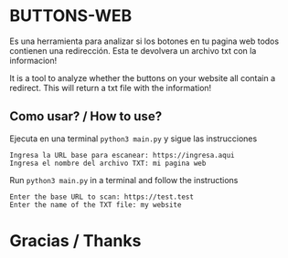 # BUTTONS-WEB

Es una herramienta para analizar si los botones en tu pagina web todos contienen una redirección. Esta te devolvera un archivo txt con la informacion! 

It is a tool to analyze whether the buttons on your website all contain a redirect. This will return a txt file with the information!

## Como usar? / How to use?

Ejecuta en una terminal `python3 main.py` y sigue las instrucciones

    Ingresa la URL base para escanear: https://ingresa.aqui
    Ingresa el nombre del archivo TXT: mi pagina web

Run `python3 main.py` in a terminal and follow the instructions

    Enter the base URL to scan: https://test.test
    Enter the name of the TXT file: my website


# Gracias / Thanks

